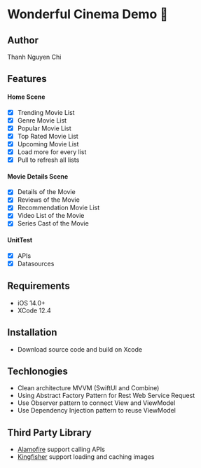 #  Wonderful Cinema Demo 🎥 
## Author 
Thanh Nguyen Chi
## Features
#### Home Scene
- [x] Trending Movie List
- [x] Genre Movie List
- [x] Popular Movie List
- [x] Top Rated Movie List
- [x] Upcoming Movie List
- [x] Load more for every list
- [x] Pull to refresh all lists

#### Movie Details Scene
- [x] Details of the Movie
- [x] Reviews of the Movie
- [x] Recommendation Movie List
- [x] Video List of the Movie
- [x] Series Cast of the Movie

#### UnitTest
- [x] APIs
- [x] Datasources

## Requirements
- iOS 14.0+
- XCode 12.4

## Installation
- Download source code and build on Xcode

## Techlonogies
- Clean architecture MVVM (SwiftUI and Combine)
- Using Abstract Factory Pattern for Rest Web Service Request
- Use Observer pattern to connect View and ViewModel
- Use Dependency Injection pattern to reuse ViewModel

## Third Party Library
- [Alamofire][1] support calling APIs
- [Kingfisher][2] support loading and caching images

[1]: https://github.com/Alamofire/Alamofire
[2]: https://github.com/onevcat/Kingfisher
